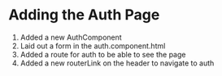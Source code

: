# Adding the Auth Page
01. Added a new AuthComponent
02. Laid out a form in the auth.component.html
03. Added a route for auth to be able to see the page
04. Added a new routerLink on the header to navigate to auth
